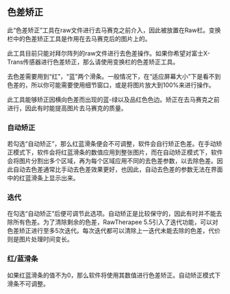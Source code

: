 ## 色差矫正

此“色差矫正”工具在raw文件进行去马赛克之前介入，因此被放置在Raw栏。变换栏中的色差矫正工具是作用在去马赛克后的图片上的。



此工具目前只能对拜尔阵列的raw文件进行去色差操作。如果你希望对富士X-Trans传感器进行色差矫正，那么请使用变换栏的色差矫正工具。



去色差需要用到“红”，“蓝”两个滑条。一般情况下，在“适应屏幕大小”下是看不到色差的，所以你可能需要使用细节窗口，或是将图片放大到100%来进行操作。



此工具能够矫正因横向色差而出现的蓝-绿以及品红色色边。矫正在去马赛克之前进行，因此有时能提高图片去马赛克的质量。



### 自动矫正

若勾选“自动矫正”，那么红蓝滑条便会不可调整，软件会自行矫正色差。在手动矫正模式下，软件会将红蓝滑条的数值应用到整张图片，而在自动矫正模式下，软件会将图片分割出多个区域，再为每个区域应用不同的去色差参数，以去除色差。因此自动去色差通常比手动去色差效果更好，也因此，自动去色差的参数无法在界面中的红蓝滑条上显示出来。



### 迭代

在勾选“自动矫正”后便可调节此选项。自动矫正是比较保守的，因此有时并不能去除所有色差。为了清除剩余的色差，RawTherapee 5.5引入了迭代功能，可以对色差矫正进行至多5次迭代。每次迭代都可以清除上一迭代未能去除的色差，代价则是图片处理时间变长。



### 红/蓝滑条

如果红蓝滑条的值不为0，那么软件将使用其数值进行色差矫正。自动矫正模式下滑条不可调整。


